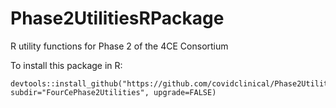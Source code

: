 # Phase2UtilitiesRPackage
R utility functions for Phase 2 of the 4CE Consortium

To install this package in R:

```
devtools::install_github("https://github.com/covidclinical/Phase2UtilitiesRPackage", subdir="FourCePhase2Utilities", upgrade=FALSE)
```
